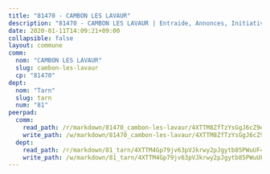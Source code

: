 ```yaml
---
title: "81470 - CAMBON LES LAVAUR"
description: "81470 - CAMBON LES LAVAUR | Entraide, Annonces, Initiatives"
date: 2020-01-11T14:09:21+09:00
collapsible: false
layout: commune
comm:
  nom: "CAMBON LES LAVAUR"
  slug: cambon-les-lavaur
  cp: "81470"
dept:
  nom: "Tarn"
  slug: tarn
  num: "81"
peerpad:
  comm:
    read_path: /r/markdown/81470_cambon-les-lavaur/4XTTM8ZfTzYsGgJ6cZ9eKrS44bsNQnAcuimYNKDBbta5MLgWJ
    write_path: /w/markdown/81470_cambon-les-lavaur/4XTTM8ZfTzYsGgJ6cZ9eKrS44bsNQnAcuimYNKDBbta5MLgWJ-K3TgUpH2x24vGTuSkkSY2HxbVRVQ3vjC4Cnm4N8qzhnWcZeh6ibnuX7qrk6kGzFsWmSPEGwGnuubAKa6XmiWZDdrzTAq96wgrYnPu8PvxXbAm2UcpAFkgeZgTAqkhnCZbtagmbPc
  dept:
    read_path: /r/markdown/81_tarn/4XTTM4Gp79jv63pVJkrwy2pJgytb85PWuUF46qZV3RNcf9bTY
    write_path: /w/markdown/81_tarn/4XTTM4Gp79jv63pVJkrwy2pJgytb85PWuUF46qZV3RNcf9bTY-K3TgUQULAfYZTaNEYQn663imu6tLJ5XUSYV3bG6y2QwZHe2hiw5KiHgnyL8wpzhjjRKSLQVjHCuMHvPTtVgD4tm7BFQTVwqLNiZgb8d93Riu34VNq5t6eFocUS5Ezct8i9MJtUHQ
---
```



